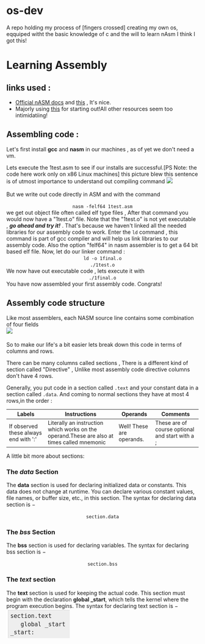# os-dev
A repo holding my process of [fingers crossed] creating my own os, eqquiped witht the basic knowledge of c and the will to learn nAsm I think I got this!

# Learning Assembly

## links used :

* [Official nASM docs](https://www.nasm.us/doc/) and [this](https://cs.lmu.edu/~ray/notes/nasmtutorial/) , It's nice.
* Majorly using [this](https://www.tutorialspoint.com/assembly_programming/assembly_basic_syntax.htm) for starting out!All other resources seem too intimidatiing!

## Assembling code :

Let's first install **gcc** and **nasm** in our machines , as of yet we don't need a vm.

Lets execute the 1test.asm to see if our installs are successful.[PS Note: the code here work only on x86 Linux machines]
	this picture blew this sentence is of utmost importance to understand out compiling command
	![](https://static.javatpoint.com/cpages/images/compilation-process-in-c2.png)<br><br>
	But we write out code directly in ASM and with the command <br>
		<center><code>nasm -felf64 1test.asm</code> <br></center>
		we get out object file often called elf type files , After that command you would now have a "1test.o" file. Note that the "1test.o" is not yet executable , ***go ahead and try it!*** .
That's because we haven't linked all the needed libraries for our assembly code to work. Enter the ```ld``` command , this command is part of gcc compiler and will help us link libraries to our assembly code. Also the option "felf64" in nasm assembler is to get a 64 bit based elf file.
Now, let do our linker command :<br>
	<center><code>ld -o 1final.o ./1test.o</code> <br></center>
	We now have out executable code , lets execute it with<br>
	<center><code>./1final.o</code> <br></center>
	You have now assembled your first assembly code. Congrats!
	
## Assembly code structure

Like most assemblers, each NASM source line contains some combination of four fields<br>
![](https://cs.lmu.edu/~ray/images/nasmstructure.png)<br><br>
So to make our life's a bit easier lets break down this code in terms of columns and rows.

There can be many columns called sections , There is a different kind of section called "Directive" , Unlike most assembly code directive columns don't have 4 rows.

Generally, you put code in a section called `.text` and your constant data in a section called `.data`.
And coming to normal sections they have at most 4 rows,in the order :

| Labels| Instructions|Operands|Comments
| ----------- | ----------- |-----------|-----------|
|If observed these always end with ':'|Literally an instruction which works on the operand.These are also at times called mnemonic|Well! These are operands.|These are of course optional and start with a ;|

A little bit more about sections:
### The _data_ Section
The **data** section is used for declaring initialized data or constants. This data does not change at runtime. You can declare various constant values, file names, or buffer size, etc., in this section.
The syntax for declaring data section is −
<center><code>section.data</code></center>

### The _bss_ Section
The **bss** section is used for declaring variables. The syntax for declaring bss section is −
<center><code>section.bss</code></center>

### The _text_ section
The **text** section is used for keeping the actual code. This section must begin with the declaration **global _start**, which tells the kernel where the program execution begins.
The syntax for declaring text section is − <br>
![](https://github.com/NavinShrinivas/os-dev/blob/main/nASM/Screenshot%20from%202021-05-22%2017-36-14.png) <br><br>

